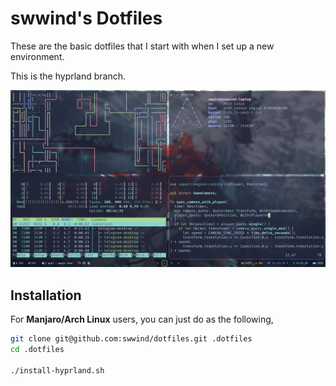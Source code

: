 # swwind's Dotfiles

These are the basic dotfiles that I start with when I set up a new environment.

This is the hyprland branch.

![preview](./preview.png)

## Installation

For **Manjaro/Arch Linux** users, you can just do as the following, 

```bash
git clone git@github.com:swwind/dotfiles.git .dotfiles
cd .dotfiles

./install-hyprland.sh
```
